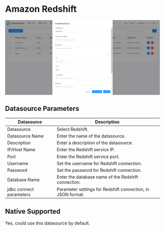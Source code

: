 # Amazon Redshift

![Redshift datasource](../../../../img/new_ui/dev/datasource/redshift.png)

## Datasource Parameters

|     **Datasource**      |                       **Description**                       |
|-------------------------|-------------------------------------------------------------|
| Datasource              | Select Redshift.                                            |
| Datasource Name         | Enter the name of the datasource.                           |
| Description             | Enter a description of the datasource.                      |
| IP/Host Name            | Enter the Redshift service IP.                              |
| Port                    | Enter the Redshift service port.                            |
| Username                | Set the username for Redshift connection.                   |
| Password                | Set the password for Redshift connection.                   |
| Database Name           | Enter the database name of the Redshift connection.         |
| jdbc connect parameters | Parameter settings for Redshift connection, in JSON format. |

## Native Supported

Yes, could use this datasource by default.
